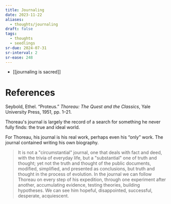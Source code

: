 ```yaml
---
title: Journaling
date: 2023-11-22
aliases:
  - thoughts/journaling
draft: false
tags:
  - thoughts
  - seedlings
sr-due: 2024-07-31
sr-interval: 2
sr-ease: 248
---
```

- [[journaling is sacred]]

# References

Seybold, Ethel. “Proteus.” _Thoreau: The Quest and the Classics_, Yale University Press, 1951, pp. 1–21.

Thoreau's journal is largely the record of a search for something he never fully finds: the true and ideal world.

For Thoreau, his journal is his real work, perhaps even his “only” work. The journal contained writing his own biography.

>It is not a "circumstantial" journal, one that deals with fact and deed, with the trivia of everyday life, but a "substantial" one of truth and thought; yet not the truth and thought of the public documents, modified, simplified, and presented as conclusions, but truth and thought in the process of evolution. In the journal we can follow Thoreau on every step of his expedition, through one experiment after another, accumulating evidence, testing theories, building hypotheses. We can see him hopeful, disappointed, successful, desperate, acquiescent.
